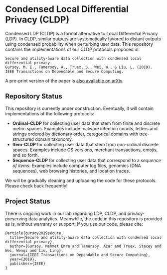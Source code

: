 # Condensed Local Differential Privacy (CLDP)

Condensed LDP (CLDP) is a formal alternative to Local Differential Privacy (LDP). In CLDP, similar outputs are systematically favored to distant outputs using condensed probability when perturbing user data. This repository contains the implementations of our CLDP protocols proposed in:

```
Secure and utility-aware data collection with condensed local differential privacy. 
Gursoy, M. E., Tamersoy, A., Truex, S., Wei, W., & Liu, L. (2019). 
IEEE Transactions on Dependable and Secure Computing.
```

A pre-print version of the paper is [also available on arXiv](https://arxiv.org/pdf/1905.06361.pdf).

## Repository Status

This repository is currently under construction. Eventually, it will contain implementations of the following protocols:

- **Ordinal-CLDP** for collecting user data that stem from finite and discrete metric spaces. Examples include malware infection counts, letters and strings ordered by dictionary order, categorical domains with tree-structured domain taxonomy.
- **Item-CLDP** for collecting user data that stem from non-ordinal discrete spaces. Examples include OS versions, merchant transactions, emojis, and so forth.
- **Sequence-CLDP** for collecting user data that correspond to a *sequence of items*. Examples include computer log files, genomics (DNA sequences), web browsing histories, and location traces. 

We will be gradually cleaning and uploading the code for these protocols. Please check back frequently!

## Project Status

There is ongoing work in our lab regarding LDP, CLDP, and privacy-preserving data analytics. Meanwhile, the code in this repository is provided as is, without warranty or support. If you use our code, please cite:

```
@article{gursoy2019secure,
  title={Secure and utility-aware data collection with condensed local differential privacy},
  author={Gursoy, Mehmet Emre and Tamersoy, Acar and Truex, Stacey and Wei, Wenqi and Liu, Ling},
  journal={IEEE Transactions on Dependable and Secure Computing},
  year={2019},
  publisher={IEEE}
}
```
